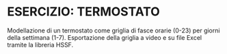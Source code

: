 # ESERCIZIO: TERMOSTATO

Modellazione di un termostato come griglia di fasce orarie (0-23) per giorni della settimana (1-7).
Esportazione della griglia a video e su file Excel tramite la libreria HSSF.
